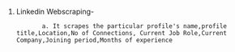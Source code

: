 1. Linkedin Webscraping-

              a. It scrapes the particular profile's name,profile title,Location,No of Connections, Current Job Role,Current Company,Joining period,Months of experience
